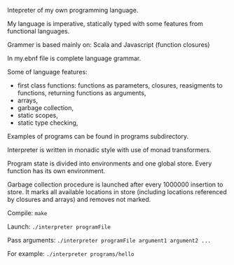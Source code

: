 Intepreter of my own programming language. 

My language is imperative, statically typed with some features from
functional languages.

Grammer is based mainly on: Scala and Javascript (function closures)

In my.ebnf file is complete language grammar.   

Some of language features:
- first class functions: functions as parameters, closures, reasigments to functions,
returning functions as arguments,
- arrays,
- garbage collection,
- static scopes,
- static type checking,

Examples of programs can be found in programs subdirectory.

Interpreter is written in monadic style with use of monad transformers.

Program state is divided into environments and one global store.
Every function has its own environment. 

Garbage collection procedure is launched after every 1000000 insertion to store.
It marks all available locations in store (including locations referenced by closures and arrays)
and removes not marked.

Compile:
```make```

Launch:
```./interpreter programFile```

Pass arguments:
```./interpreter programFile argument1 argument2 ...```

For example:
```./interpreter programs/hello```

